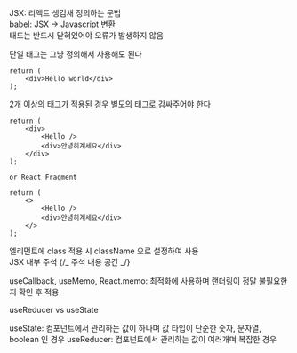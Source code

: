 JSX: 리액트 생김새 정의하는 문법  
babel: JSX -> Javascript 변환  
태드는 반드시 닫혀있어야 오류가 발생하지 않음

단일 태그는 그냥 정의해서 사용해도 된다

```
return (
    <div>Hello world</div>
);

```

2개 이상의 태그가 적용된 경우 별도의 태그로 감싸주어야 한다

```
return (
    <div>
        <Hello />
        <div>안녕히계세요</div>
    </div>
);

or React Fragment

return (
    <>
        <Hello />
        <div>안녕히계세요</div>
    </>
);
```

엘리먼트에 class 적용 시 className 으로 설정하여 사용  
JSX 내부 주석 {/_ 주석 내용 공간 _/}

useCallback, useMemo, React.memo: 최적화에 사용하며 랜더링이 정말 불필요한지 확인 후 적용

useReducer vs useState

useState: 컴포넌트에서 관리하는 값이 하나며 값 타입이 단순한 숫자, 문자열, boolean 인 경우
useReducer: 컴포넌트에서 관리하는 값이 여러개며 복잡한 경우
